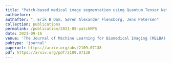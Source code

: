 ```yaml
---
title: "Patch-based medical image segmentation using Quantum Tensor Networks"
authbefore: 
authafter: ", Erik B Dam, Søren Alexander Flensborg, Jens Petersen"
collection: publications
permalink: /publication/2021-09-patchMPS
date: 2021-09-16
venue: 'The Journal of Machine Learning for Biomedical Imaging (MELBA)'
pubtype: 'journal'
paperurl: https://arxiv.org/abs/2109.07138
pdf: https://arxiv.org/pdf/2109.07138
---
```

